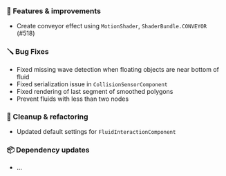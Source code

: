 ### 🚀 Features & improvements

- Create conveyor effect using `MotionShader`, `ShaderBundle.CONVEYOR` (#518)

### 🪛 Bug Fixes

- Fixed missing wave detection when floating objects are near bottom of fluid
- Fixed serialization issue in `CollisionSensorComponent`
- Fixed rendering of last segment of smoothed polygons 
- Prevent fluids with less than two nodes

### 🧽 Cleanup & refactoring

- Updated default settings for `FluidInteractionComponent`

### 📦 Dependency updates

- ...
